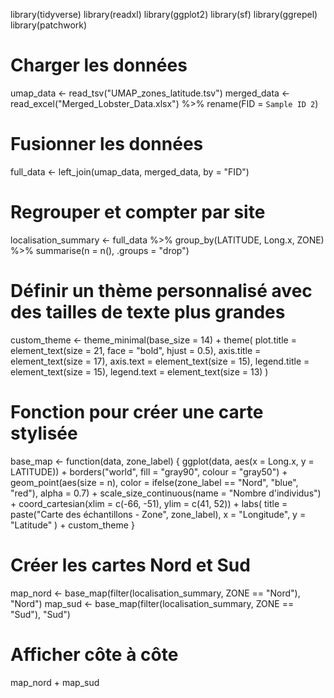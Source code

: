 library(tidyverse)
library(readxl)
library(ggplot2)
library(sf)
library(ggrepel)
library(patchwork)

# Charger les données
umap_data <- read_tsv("UMAP_zones_latitude.tsv")
merged_data <- read_excel("Merged_Lobster_Data.xlsx") %>%
  rename(FID = `Sample ID 2`)

# Fusionner les données
full_data <- left_join(umap_data, merged_data, by = "FID")

# Regrouper et compter par site
localisation_summary <- full_data %>%
  group_by(LATITUDE, Long.x, ZONE) %>%
  summarise(n = n(), .groups = "drop")

# Définir un thème personnalisé avec des tailles de texte plus grandes
custom_theme <- theme_minimal(base_size = 14) +
  theme(
    plot.title = element_text(size = 21, face = "bold", hjust = 0.5),
    axis.title = element_text(size = 17),
    axis.text = element_text(size = 15),
    legend.title = element_text(size = 15),
    legend.text = element_text(size = 13)
  )

# Fonction pour créer une carte stylisée
base_map <- function(data, zone_label) {
  ggplot(data, aes(x = Long.x, y = LATITUDE)) +
    borders("world", fill = "gray90", colour = "gray50") +
    geom_point(aes(size = n), color = ifelse(zone_label == "Nord", "blue", "red"), alpha = 0.7) +
    scale_size_continuous(name = "Nombre d'individus") +
    coord_cartesian(xlim = c(-66, -51), ylim = c(41, 52)) +
    labs(
      title = paste("Carte des échantillons - Zone", zone_label),
      x = "Longitude", y = "Latitude"
    ) +
    custom_theme
}

# Créer les cartes Nord et Sud
map_nord <- base_map(filter(localisation_summary, ZONE == "Nord"), "Nord")
map_sud  <- base_map(filter(localisation_summary, ZONE == "Sud"), "Sud")

# Afficher côte à côte
map_nord + map_sud
